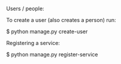 Users / people:

To create a user (also creates a person) run:

$ python manage.py create-user

Registering a service:

$ python manage.py register-service
